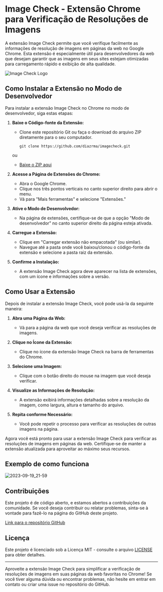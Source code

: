 # Image Check - Extensão Chrome para Verificação de Resoluções de Imagens

A extensão Image Check permite que você verifique facilmente as informações de resolução de imagens em páginas da web no Google Chrome. Esta extensão é especialmente útil para desenvolvedores da web que desejam garantir que as imagens em seus sites estejam otimizadas para carregamento rápido e exibição de alta qualidade.

![Image Check Logo](https://cdn-icons-png.flaticon.com/128/5764/5764221.png)

## Como Instalar a Extensão no Modo de Desenvolvedor

Para instalar a extensão Image Check no Chrome no modo de desenvolvedor, siga estas etapas:

1. **Baixe o Código-fonte da Extensão:**

   - Clone este repositório Git ou faça o download do arquivo ZIP diretamente para o seu computador.

     ```shell
     git clone https://github.com/diazrma/imagecheck.git
     ```

   ou

   - [Baixe o ZIP aqui](https://github.com/diazrma/imagecheck/archive/main.zip)

2. **Acesse a Página de Extensões do Chrome:**

   - Abra o Google Chrome.
   - Clique nos três pontos verticais no canto superior direito para abrir o menu.
   - Vá para "Mais ferramentas" e selecione "Extensões."

3. **Ative o Modo de Desenvolvedor:**

   - Na página de extensões, certifique-se de que a opção "Modo de desenvolvedor" no canto superior direito da página esteja ativada.

4. **Carregue a Extensão:**

   - Clique em "Carregar extensão não empacotada" (ou similar).
   - Navegue até a pasta onde você baixou/clonou o código-fonte da extensão e selecione a pasta raiz da extensão.

5. **Confirme a Instalação:**

   - A extensão Image Check agora deve aparecer na lista de extensões, com um ícone e informações sobre a versão.

## Como Usar a Extensão

Depois de instalar a extensão Image Check, você pode usá-la da seguinte maneira:

1. **Abra uma Página da Web:**

   - Vá para a página da web que você deseja verificar as resoluções de imagens.

2. **Clique no Ícone da Extensão:**

   - Clique no ícone da extensão Image Check na barra de ferramentas do Chrome.

3. **Selecione uma Imagem:**

   - Clique com o botão direito do mouse na imagem que você deseja verificar.

4. **Visualize as Informações de Resolução:**

   - A extensão exibirá informações detalhadas sobre a resolução da imagem, como largura, altura e tamanho do arquivo.

5. **Repita conforme Necessário:**

   - Você pode repetir o processo para verificar as resoluções de outras imagens na página.

Agora você está pronto para usar a extensão Image Check para verificar as resoluções de imagens em páginas da web. Certifique-se de manter a extensão atualizada para aproveitar ao máximo seus recursos.

## Exemplo de como funciona

![2023-09-19_21-59](https://github.com/diazrma/Imagecheck/assets/5758717/3917662a-d8ab-4fe1-8107-a2df81cdf668)

## Contribuições

Este projeto é de código aberto, e estamos abertos a contribuições da comunidade. Se você deseja contribuir ou relatar problemas, sinta-se à vontade para fazê-lo na página do GitHub deste projeto.

[Link para o repositório GitHub](https://github.com/diazrma/imagecheck)

## Licença

Este projeto é licenciado sob a Licença MIT - consulte o arquivo [LICENSE](https://github.com/diazrma/imagecheck/blob/main/LICENSE) para obter detalhes.

---

Aproveite a extensão Image Check para simplificar a verificação de resoluções de imagens em suas páginas da web favoritas no Chrome! Se você tiver alguma dúvida ou encontrar problemas, não hesite em entrar em contato ou criar uma issue no repositório do GitHub.
